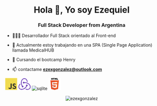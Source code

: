 <h1 align="center">Hola 👋, Yo soy Ezequiel</h1>
<h3 align="center">Full Stack Developer from Argentina</h3>

- 🙋🏻‍♂️ Desarrollador Full Stack orientado al Front-end

- 🔭 Actualmente estoy trabajando en una SPA (Single Page Application) llamada MedicalHUB

- 🌱 Cursando el bootcamp Henry

- 📫 contactame **ezexgonzalez@outlook.com**
<img src="https://raw.githubusercontent.com/devicons/devicon/master/icons/javascript/javascript-original.svg" alt="javascript" width="40" height="40"/>
<img src="https://raw.githubusercontent.com/devicons/devicon/master/icons/redux/redux-original.svg" alt="redux" width="40" height="40"/>
<img src="https://www.vectorlogo.zone/logos/sqlite/sqlite-icon.svg" alt="sqlite" width="40" height="40"/>
<img src="https://raw.githubusercontent.com/devicons/devicon/master/icons/html5/html5-original-wordmark.svg" alt="html5" width="40" height="40"/>
<!-- <h3 align="left">Connect with me:</h3> -->
<p align="left">
</p>
<p align="center"><img align="center" src="https://github-readme-stats.vercel.app/api/top-langs?username=ezexgonzalez&show_icons=true&locale=en&layout=compact" alt="ezexgonzalez" />

</p>

